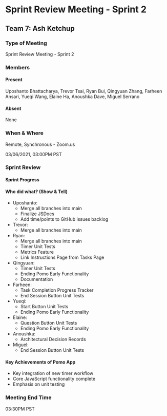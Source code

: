 # Sprint Review Meeting - Sprint 2

## Team 7: Ash Ketchup

### Type of Meeting
Sprint Review Meeting - Sprint 2

### Members

#### Present
Uposhanto Bhattacharya, Trevor Tsai, Ryan Bui, Qingyuan Zhang, Farheen Ansari, Yueqi Wang, Elaine Ha, Anoushka Dave, Miguel Serrano 

#### Absent 
None

### When & Where 
Remote, Synchronous - Zoom.us

03/06/2021, 03:00PM PST

### Sprint Review

#### Sprint Progress

#### Who did what? (Show & Tell)
- Uposhanto:
  - Merge all branches into main
  - Finalize JSDocs
  - Add time/points to GitHub issues backlog
- Trevor:
  - Merge all branches into main
- Ryan:
  - Merge all branches into main
  - Timer Unit Tests
  - Metrics Feature
  - Link Instructions Page from Tasks Page
- Qingyuan:
  - Timer Unit Tests
  - Ending Pomo Early Functionality
  - Documentation
- Farheen:
  - Task Completion Progress Tracker
  - End Session Button Unit Tests
- Yueqi:
  - Start Button Unit Tests
  - Ending Pomo Early Functionality
- Elaine:
  - Question Button Unit Tests
  - Ending Pomo Early Functionality
- Anoushka:
  - Architectural Decision Records
- Miguel: 
  - End Session Button Unit Tests

#### Key Achievements of Pomo App
- Key integration of new timer workflow
- Core JavaScript functionality complete 
- Emphasis on unit testing

### Meeting End Time
03:30PM PST
